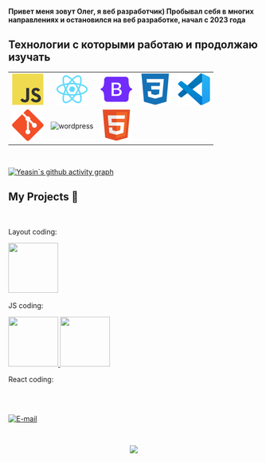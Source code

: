 <h4>Привет меня зовут Олег, я веб разработчик) Пробывал себя в многих направлениях и остановился на веб разработке, начал с 2023 года<h4>

<h2>Технологии с которыми работаю и продолжаю изучать</h2>
 <table width="100% height="100%" align="center">
   <tr>
      <td align="center">
      <img alt="javascript" height=64px src="https://raw.githubusercontent.com/devicons/devicon/master/icons/javascript/javascript-original.svg">
    </td>
     <td align="center">
       <img alt="React" height=64px src="https://github.com/devicons/devicon/blob/master/icons/react/react-original.svg">
     </td> 
     <td align="center">
      <img alt="bootstrap" height=64px src="https://raw.githubusercontent.com/devicons/devicon/master/icons/bootstrap/bootstrap-plain.svg">
    </td>
     <td align="center">
       <img alt="css" height=64px src= "https://github.com/devicons/devicon/blob/master/icons/css3/css3-plain.svg">
     </td>
     <td align="center">
       <img alt="vscode" height=64px src="https://github.com/devicons/devicon/blob/master/icons/vscode/vscode-original.svg">
     </td> 
   </tr>
   <tr>
     <td align="center">
       <img alt="git" height=64px src="https://github.com/devicons/devicon/blob/master/icons/git/git-original.svg">
     </td>  
    <td align="center">
       <img alt="wordpress" height=64px src="https://miro.medium.com/v2/resize:fit:720/format:webp/1*F9QwZsjxEcwZRD0CaKTBEQ.png">
     </td> 
     <td align="center">
       <img alt="html5" height=64px src="https://github.com/devicons/devicon/blob/master/icons/html5/html5-original.svg">
     </td> 
   </tr>

 </table>
 
<br>




[![Yeasin`s github activity graph](https://github-readme-activity-graph.vercel.app/graph?username=yeazin&theme=github-compact)](https://github.com/yeazin/github-readme-activity-graph)



 
<h2> My Projects 📁</h2>
<br>
<p>Layout coding: </p>
<a href="https://olegoryschenko.github.io/renzist/">
	<img src="https://cdn-icons-png.flaticon.com/512/1198/1198317.png" width="100px" height="100px">
</a>

<p>JS coding: </p>
<a href="https://olegoryschenko.github.io/calculator/">
	<img src="https://cdn.iconscout.com/icon/free/png-512/free-calculator-717-461704.png?f=webp&w=256" width="100px" height="100px">
</a>
<a href="https://olegoryschenko.github.io/alarm/">
	<img src="![image](https://github.com/user-attachments/assets/12dbc0f5-4b37-4b31-8bb6-b09716ece54d)
" width="100px" height="100px">
</a>

<p>React coding: </p>


<br>
<br>


<p>
  <a href="mailto:olegoryschenko1123gmail.com" target="_blank"><img alt="E-mail" src="https://img.shields.io/badge/-Gmail-ea4335?style=flat-square&logo=Gmail&logoColor=white" /></a>
</p>


<br>

 <p align="center">
  <img src="https://capsule-render.vercel.app/api?type=waving&color=gradient&height=80&section=footer"/>
</p>
<!--
**yeazin/yeazin** is a ✨ _special_ ✨ repository because its `README.md` (this file) appears on your GitHub profile.

Here are some ideas to get you started:

 🔭 Сейчас я работаю с React js
- 🌱 Сейчас я продолжаю учить React js 

<a href="https://github.com/yeazin/stargazers"><img src="https://img.shields.io/github/stars/yeazin" alt="Stars Badge"/></a>

-->
